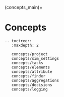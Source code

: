 (concepts_main)=
# Concepts

```{eval-rst}
.. toctree::
   :maxdepth: 2

   concepts/project
   concepts/sim_settings
   concepts/tasks
   concepts/elements
   concepts/attribute
   concepts/finder
   concepts/aggregations
   concepts/decisions
   concepts/logging
```